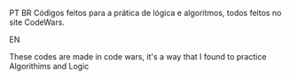 
PT BR
Códigos feitos para a prática de lógica e algoritmos, todos feitos no site CodeWars.

EN 

These codes are made in code wars, it's a way that I found to practice Algorithims and Logic
